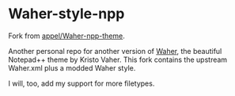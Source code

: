 Waher-style-npp
===============

Fork from [appel/Waher-npp-theme](https://github.com/appel/Waher-npp-theme).

Another personal repo for another version of [Waher](http://waher.net/archives/1013), the beautiful Notepad++ theme by Kristo Vaher. This fork contains the upstream Waher.xml plus a modded Waher style.

I will, too, add my support for more filetypes.

